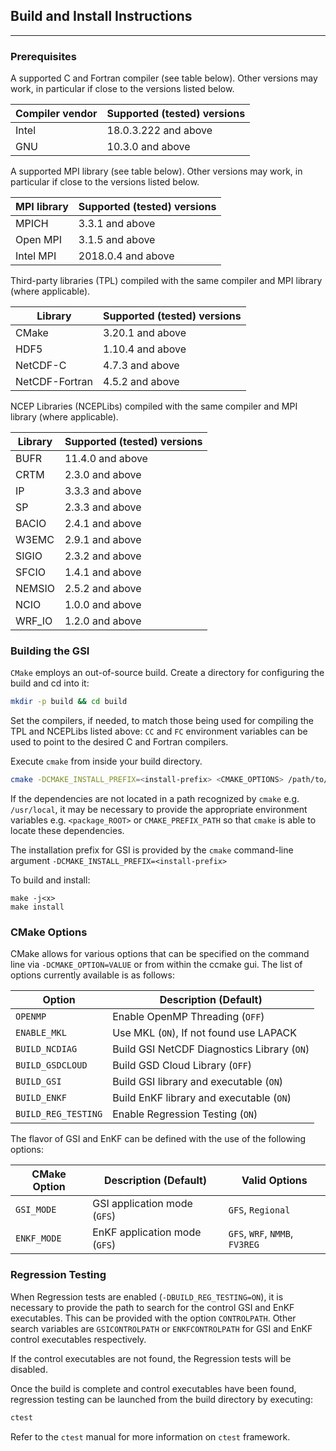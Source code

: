 ## Build and Install Instructions
---

### Prerequisites
A supported C and Fortran compiler (see table below).  Other versions may work, in particular if close to the versions listed below.

| Compiler vendor | Supported (tested) versions                                |
|-----------------|------------------------------------------------------------|
| Intel           | 18.0.3.222 and above                                       |
| GNU             | 10.3.0 and above                                           |

A supported MPI library (see table below).  Other versions may work, in particular if close to the versions listed below.

| MPI library     | Supported (tested) versions                                |
|-----------------|------------------------------------------------------------|
| MPICH           | 3.3.1 and above                                            |
| Open MPI        | 3.1.5 and above                                            |
| Intel MPI       | 2018.0.4 and above                                         |

Third-party libraries (TPL) compiled with the same compiler and MPI library (where applicable).

| Library         | Supported (tested) versions                                |
|-----------------|------------------------------------------------------------|
| CMake           | 3.20.1 and above                                           |
| HDF5            | 1.10.4 and above                                           |
| NetCDF-C        | 4.7.3 and above                                            |
| NetCDF-Fortran  | 4.5.2 and above                                            |

NCEP Libraries (NCEPLibs) compiled with the same compiler and MPI library (where applicable).

| Library         | Supported (tested) versions                                |
|-----------------|------------------------------------------------------------|
| BUFR            | 11.4.0 and above                                           |
| CRTM            | 2.3.0 and above                                            |
| IP              | 3.3.3 and above                                            |
| SP              | 2.3.3 and above                                            |
| BACIO           | 2.4.1 and above                                            |
| W3EMC           | 2.9.1 and above                                            |
| SIGIO           | 2.3.2 and above                                            |
| SFCIO           | 1.4.1 and above                                            |
| NEMSIO          | 2.5.2 and above                                            |
| NCIO            | 1.0.0 and above                                            |
| WRF_IO          | 1.2.0 and above                                            |

### Building the GSI

`CMake` employs an out-of-source build.  Create a directory for configuring the build and cd into it:

```bash
mkdir -p build && cd build
```

Set the compilers, if needed, to match those being used for compiling the TPL and NCEPLibs listed above: `CC` and `FC` environment variables can be used to point to the desired C and Fortran compilers.

Execute `cmake` from inside your build directory.

```bash
cmake -DCMAKE_INSTALL_PREFIX=<install-prefix> <CMAKE_OPTIONS> /path/to/GSI-source
```

If the dependencies are not located in a path recognized by `cmake` e.g. `/usr/local`, it may be necessary to provide the appropriate environment variables e.g. `<package_ROOT>` or `CMAKE_PREFIX_PATH` so that `cmake` is able to locate these dependencies.

The installation prefix for GSI is provided by the `cmake` command-line argument `-DCMAKE_INSTALL_PREFIX=<install-prefix>`

To build and install:

```
make -j<x>
make install
```

### CMake Options

CMake allows for various options that can be specified on the command line via `-DCMAKE_OPTION=VALUE` or from within the ccmake gui. The list of options currently available is as follows:

| Option              | Description (Default)                                  |
|---------------------|--------------------------------------------------------|
| `OPENMP`              | Enable OpenMP Threading (`OFF`)                      |
| `ENABLE_MKL`          | Use MKL (`ON`), If not found use LAPACK              |
| `BUILD_NCDIAG`        | Build GSI NetCDF Diagnostics Library (`ON`)          |
| `BUILD_GSDCLOUD`      | Build GSD Cloud Library (`OFF`)                      |
| `BUILD_GSI`           | Build GSI library and executable (`ON`)              |
| `BUILD_ENKF`          | Build EnKF library and executable (`ON`)             |
| `BUILD_REG_TESTING`   | Enable Regression Testing (`ON`)                     |

The flavor of GSI and EnKF can be defined with the use of the following options:

| CMake Option        | Description (Default)        | Valid Options                  |
|---------------------|------------------------------|--------------------------------|
| `GSI_MODE`          | GSI application mode (`GFS`) | `GFS`, `Regional`              |
| `ENKF_MODE`         | EnKF application mode (`GFS`)| `GFS`, `WRF`, `NMMB`, `FV3REG` |

### Regression Testing

When Regression tests are enabled (`-DBUILD_REG_TESTING=ON`), it is necessary to provide
the path to search for the control GSI and EnKF executables.  This can be provided with the option `CONTROLPATH`.  Other search variables are `GSICONTROLPATH` or `ENKFCONTROLPATH` for GSI and EnKF control executables respectively.

If the control executables are not found, the Regression tests will be disabled.

Once the build is complete and control executables have been found, regression testing can be launched from the build directory by executing:
```bash
ctest
```

Refer to the `ctest` manual for more information on `ctest` framework.
